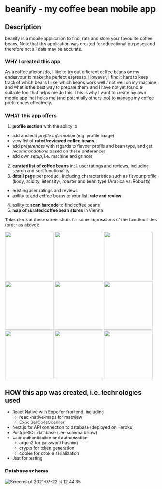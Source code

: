 # beanify - my coffee bean mobile app

## Description

beanify is a mobile application to find, rate and store your favourite coffee beans. Note that this application was created for educational purposes and therefore not all data may be accurate.

### WHY I created this app

As a coffee aficionado, I like to try out different coffee beans on my endeavour to make the perfect espresso. However, I find it hard to keep track of which beans I like, which beans work well / not well on my machine, and what is the best way to prepare them, and I have not yet found a suitable tool that helps me do this. This is why I want to create my own mobile app that helps me (and potentially others too) to manage my coffee preferences effectively.

### WHAT this app offers

1. **profile section** with the ability to
  * add and edit *profile information* (e.g. profile image)
  * view list of **rated/reviewed coffee beans**
  * add *preferences* with regards to flavour profile and bean type, and get *recommendations* based on these preferences            
  * add own *setup*, i.e. machine and grinder
2. **curated list of coffee beans** incl. user ratings and reviews, including search and sort functionality
3. **detail page** per product, including characteristics such as flavour profile (body, acidity, intensity), roaster and bean type (Arabica vs. Robusta)
  * existing user ratings and reviews
  * ability to add coffee beans to your list, **rate and review**
4. ability to **scan barcode** to find coffee beans
5. **map of curated coffee bean stores** in Vienna

Take a look at these screenshots for some impressions of the functionalities (order as above):

<p float="left">
  <img src="https://user-images.githubusercontent.com/77202477/126644796-8a4e75e6-ef23-488d-bc7a-3eaecff55fd0.png" width="160">
  <img src="https://user-images.githubusercontent.com/77202477/126640513-83bbf176-153a-4438-8f15-350048ec7348.png" width="160">
  <img src="https://user-images.githubusercontent.com/77202477/126642027-80180667-fd92-49d3-bc7d-515acae999b6.png" width="160">
  <img src="https://user-images.githubusercontent.com/77202477/126645406-55488328-63cf-4490-81d5-5a38e3f6a253.png" width="160">
  <img src="https://user-images.githubusercontent.com/77202477/126645890-e82086e1-4707-4fe6-be88-d34b6a74733e.png" width="160">
  <img src="https://user-images.githubusercontent.com/77202477/126645957-7b3eb866-d97b-4132-b08d-75dfd77f091f.png" width="160">
  <img src="https://user-images.githubusercontent.com/77202477/126646004-a410b6e4-0496-4478-b1e3-1e79393ad88b.png" width="160">
  <img src="https://user-images.githubusercontent.com/77202477/126645533-a8f6fb24-15b1-4cd2-b057-d2f9cc322337.png" width="160">
  <img src="https://user-images.githubusercontent.com/77202477/126645672-ffcd2d51-0914-422a-a9a2-239654bf8146.png" width="160">
</p>

## HOW this app was created, i.e. technologies used

- React Native with Expo for frontend, including
  - react-native-maps for mapview
  - Expo BarCodeScanner
- Next.js for API connection to database (deployed on Heroku)
- PostgreSQL database (see schema below)
- User authentication and authorization:
  - argon2 for password hashing
  - crypto for token generation
  - cookie for cookie serialization
- Jest for testing

### Database schema

![Screenshot 2021-07-22 at 12 44 35](https://user-images.githubusercontent.com/77202477/126639517-fd8c0ae2-ab60-4157-9ead-c570760a0613.png)
